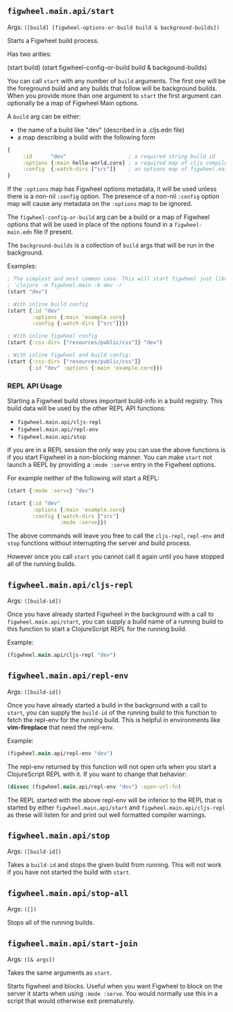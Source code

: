 ## `figwheel.main.api/start`

Args: `([build] [figwheel-options-or-build build & background-builds])`

Starts a Figwheel build process.

Has two arities:

(start build)
(start figwheel-config-or-build build & backgound-builds)

You can call `start` with any number of `build` arguments. The first
one will be the foreground build and any builds that follow will be
background builds. When you provide more than one argument to `start`
the first argument can optionally be a map of Figwheel Main options.

A `build` arg can be either:
* the name of a build like "dev" (described in a .cljs.edn file) 
* a map describing a build with the following form

```clojure
{
     :id      "dev"                    ; a required string build id   
     :options {:main hello-world.core} ; a required map of cljs compile options
     :config  {:watch-dirs ["src"]}    ; an options map of figwheel.main config options
}
```

If the `:options` map has Figwheel options metadata, it will be used
unless there is a non-nil `:config` option. The presence of a non-nil
`:config` option map will cause any metadata on the `:options` map
to be ignored.

The `figwheel-config-or-build` arg can be a build or a map of
Figwheel options that will be used in place of the options found in
a `figwheel-main.edn` file if present.

The `background-builds` is a collection of `build` args that will be
run in the background. 

Examples:

```clojure
; The simplest and most common case. This will start figwheel just like
; `clojure -m figwheel.main -b dev -r`
(start "dev") 

; With inline build config
(start {:id "dev" 
        :options {:main 'example.core} 
        :config {:watch-dirs ["src"]}})

; With inline figwheel config
(start {:css-dirs ["resources/public/css"]} "dev")

; With inline figwheel and build config:
(start {:css-dirs ["resources/public/css"]}
       {:id "dev" :options {:main 'example.core}})
```

### REPL API Usage

Starting a Figwheel build stores important build-info in a build
registry. This build data will be used by the other REPL API
functions:

* `figwheel.main.api/cljs-repl`
* `figwheel.main.api/repl-env`
* `figwheel.main.api/stop`

If you are in a REPL session the only way you can use the above
functions is if you start Figwheel in a non-blocking manner. You can
make `start` not launch a REPL by providing a `:mode :serve` entry in
the Figwheel options.

For example neither of the following will start a REPL:

```clojure
(start {:mode :serve} "dev")

(start {:id "dev" 
        :options {:main 'example.core} 
        :config {:watch-dirs ["src"]
                 :mode :serve}})
```  

The above commands will leave you free to call the `cljs-repl`,
`repl-env` and `stop` functions without interrupting the server and
build process.

However once you call `start` you cannot call it again until you
have stopped all of the running builds.


## `figwheel.main.api/cljs-repl`

Args: `([build-id])`

Once you have already started Figwheel in the background with a
call to `figwheel.main.api/start`, you can supply a build name of a
running build to this function to start a ClojureScript REPL for the
running build.

Example:

```clojure
(figwheel.main.api/cljs-repl "dev")
```


## `figwheel.main.api/repl-env`

Args: `([build-id])`

Once you have already started a build in the background with a
call to `start`, you can supply the `build-id` of the running build to
this function to fetch the repl-env for the running build. This is helpful in
environments like **vim-fireplace** that need the repl-env.

Example:

```clojure
(figwheel.main.api/repl-env "dev")
```

The repl-env returned by this function will not open urls when you
start a ClojureScript REPL with it. If you want to change that
behavior:

```clojure
(dissoc (figwheel.main.api/repl-env "dev") :open-url-fn)
```

The REPL started with the above repl-env will be inferior to the
REPL that is started by either `figwheel.main.api/start` and
`figwheel.main.api/cljs-repl` as these will listen for and print out
well formatted compiler warnings.


## `figwheel.main.api/stop`

Args: `([build-id])`

Takes a `build-id` and stops the given build from running. This
will not work if you have not started the build with `start`.


## `figwheel.main.api/stop-all`

Args: `([])`

Stops all of the running builds.


## `figwheel.main.api/start-join`

Args: `([& args])`

Takes the same arguments as `start`.

Starts figwheel and blocks. Useful when you want Figwheel to block
on the server it starts when using `:mode :serve`. You would
normally use this in a script that would otherwise exit
prematurely.

